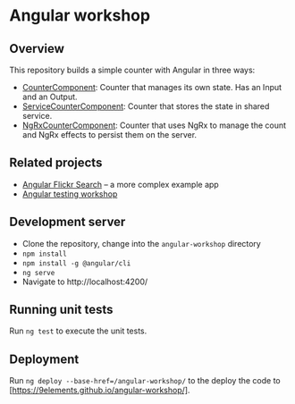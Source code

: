 # Angular workshop

## Overview

This repository builds a simple counter with Angular in three ways:

- [CounterComponent](src/app/components/counter/): Counter that manages its own state. Has an Input and an Output.
- [ServiceCounterComponent](src/app/components/service-counter): Counter that stores the state in shared service.
- [NgRxCounterComponent](src/app/components/ngrx-counter): Counter that uses NgRx to manage the count and NgRx effects to persist them on the server.

## Related projects

- [Angular Flickr Search](https://github.com/9elements/angular-flickr-search) – a more complex example app
- [Angular testing workshop](https://9elements.github.io/angular-testing-workshop/)

## Development server

- Clone the repository, change into the `angular-workshop` directory
- `npm install`
- `npm install -g @angular/cli`
- `ng serve`
- Navigate to http://localhost:4200/

## Running unit tests

Run `ng test` to execute the unit tests.

## Deployment

Run `ng deploy --base-href=/angular-workshop/` to the deploy the code to [https://9elements.github.io/angular-workshop/].
